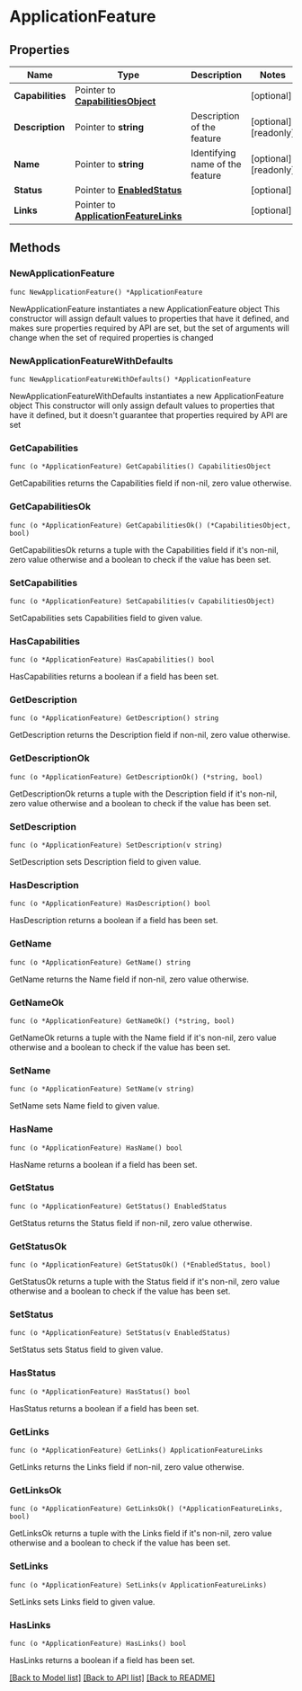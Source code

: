 # ApplicationFeature

## Properties

Name | Type | Description | Notes
------------ | ------------- | ------------- | -------------
**Capabilities** | Pointer to [**CapabilitiesObject**](CapabilitiesObject.md) |  | [optional] 
**Description** | Pointer to **string** | Description of the feature | [optional] [readonly] 
**Name** | Pointer to **string** | Identifying name of the feature | [optional] [readonly] 
**Status** | Pointer to [**EnabledStatus**](EnabledStatus.md) |  | [optional] 
**Links** | Pointer to [**ApplicationFeatureLinks**](ApplicationFeatureLinks.md) |  | [optional] 

## Methods

### NewApplicationFeature

`func NewApplicationFeature() *ApplicationFeature`

NewApplicationFeature instantiates a new ApplicationFeature object
This constructor will assign default values to properties that have it defined,
and makes sure properties required by API are set, but the set of arguments
will change when the set of required properties is changed

### NewApplicationFeatureWithDefaults

`func NewApplicationFeatureWithDefaults() *ApplicationFeature`

NewApplicationFeatureWithDefaults instantiates a new ApplicationFeature object
This constructor will only assign default values to properties that have it defined,
but it doesn't guarantee that properties required by API are set

### GetCapabilities

`func (o *ApplicationFeature) GetCapabilities() CapabilitiesObject`

GetCapabilities returns the Capabilities field if non-nil, zero value otherwise.

### GetCapabilitiesOk

`func (o *ApplicationFeature) GetCapabilitiesOk() (*CapabilitiesObject, bool)`

GetCapabilitiesOk returns a tuple with the Capabilities field if it's non-nil, zero value otherwise
and a boolean to check if the value has been set.

### SetCapabilities

`func (o *ApplicationFeature) SetCapabilities(v CapabilitiesObject)`

SetCapabilities sets Capabilities field to given value.

### HasCapabilities

`func (o *ApplicationFeature) HasCapabilities() bool`

HasCapabilities returns a boolean if a field has been set.

### GetDescription

`func (o *ApplicationFeature) GetDescription() string`

GetDescription returns the Description field if non-nil, zero value otherwise.

### GetDescriptionOk

`func (o *ApplicationFeature) GetDescriptionOk() (*string, bool)`

GetDescriptionOk returns a tuple with the Description field if it's non-nil, zero value otherwise
and a boolean to check if the value has been set.

### SetDescription

`func (o *ApplicationFeature) SetDescription(v string)`

SetDescription sets Description field to given value.

### HasDescription

`func (o *ApplicationFeature) HasDescription() bool`

HasDescription returns a boolean if a field has been set.

### GetName

`func (o *ApplicationFeature) GetName() string`

GetName returns the Name field if non-nil, zero value otherwise.

### GetNameOk

`func (o *ApplicationFeature) GetNameOk() (*string, bool)`

GetNameOk returns a tuple with the Name field if it's non-nil, zero value otherwise
and a boolean to check if the value has been set.

### SetName

`func (o *ApplicationFeature) SetName(v string)`

SetName sets Name field to given value.

### HasName

`func (o *ApplicationFeature) HasName() bool`

HasName returns a boolean if a field has been set.

### GetStatus

`func (o *ApplicationFeature) GetStatus() EnabledStatus`

GetStatus returns the Status field if non-nil, zero value otherwise.

### GetStatusOk

`func (o *ApplicationFeature) GetStatusOk() (*EnabledStatus, bool)`

GetStatusOk returns a tuple with the Status field if it's non-nil, zero value otherwise
and a boolean to check if the value has been set.

### SetStatus

`func (o *ApplicationFeature) SetStatus(v EnabledStatus)`

SetStatus sets Status field to given value.

### HasStatus

`func (o *ApplicationFeature) HasStatus() bool`

HasStatus returns a boolean if a field has been set.

### GetLinks

`func (o *ApplicationFeature) GetLinks() ApplicationFeatureLinks`

GetLinks returns the Links field if non-nil, zero value otherwise.

### GetLinksOk

`func (o *ApplicationFeature) GetLinksOk() (*ApplicationFeatureLinks, bool)`

GetLinksOk returns a tuple with the Links field if it's non-nil, zero value otherwise
and a boolean to check if the value has been set.

### SetLinks

`func (o *ApplicationFeature) SetLinks(v ApplicationFeatureLinks)`

SetLinks sets Links field to given value.

### HasLinks

`func (o *ApplicationFeature) HasLinks() bool`

HasLinks returns a boolean if a field has been set.


[[Back to Model list]](../README.md#documentation-for-models) [[Back to API list]](../README.md#documentation-for-api-endpoints) [[Back to README]](../README.md)



